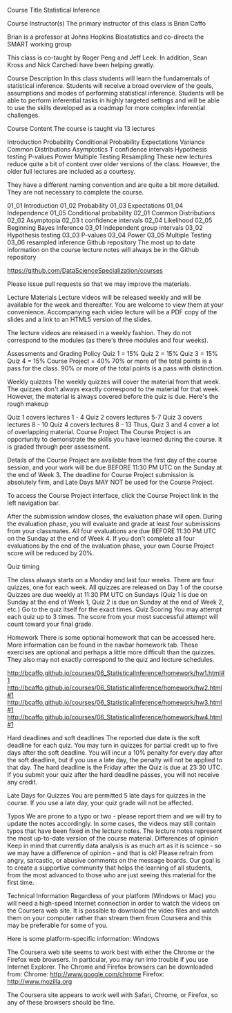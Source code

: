Course Title Statistical Inference

Course Instructor(s) The primary instructor of this class is Brian Caffo

Brian is a professor at Johns Hopkins Biostatistics and co-directs the SMART working group

This class is co-taught by Roger Peng and Jeff Leek. In addition, Sean Kross and Nick Carchedi have been helping greatly.

Course Description In this class students will learn the fundamentals of statistical inference. Students will receive a broad overview of the goals, assumptions and modes of performing statistical inference. Students will be able to perform inferential tasks in highly targeted settings and will be able to use the skills developed as a roadmap for more complex inferential challenges.

Course Content The course is taught via 13 lectures

Introduction Probability Conditional Probability Expectations Variance Common Distributions Asymptotics T confidence intervals Hypothesis testing P-values Power Multiple Testing Resampling These new lectures reduce quite a bit of content over older versions of the class. However, the older full lectures are included as a courtesy.

They have a different naming convention and are quite a bit more detailed. They are not necessary to complete the course.

01_01 Introduction 01_02 Probability 01_03 Expectations 01_04 Independence 01_05 Conditional probability 02_01 Common Distributions 02_02 Asymptopia 02_03 t confidence intervals 02_04 Likelihood 02_05 Beginning Bayes Inference 03_01 Independent group intervals 03_02 Hypothesis testing 03_03 P-values 03_04 Power 03_05 Multiple Testing 03_06 resampled inference Github repository The most up to date information on the course lecture notes will always be in the Github repository

https://github.com/DataScienceSpecialization/courses

Please issue pull requests so that we may improve the materials.

Lecture Materials Lecture videos will be released weekly and will be available for the week and thereafter. You are welcome to view them at your convenience. Accompanying each video lecture will be a PDF copy of the slides and a link to an HTML5 version of the slides.

The lecture videos are released in a weekly fashion. They do not correspond to the modules (as there's three modules and four weeks).

Assessments and Grading Policy Quiz 1 = 15% Quiz 2 = 15% Quiz 3 = 15% Quiz 4 = 15% Course Project = 40% 70% or more of the total points is a pass for the class. 90% or more of the total points is a pass with distinction.

Weekly quizzes The weekly quizzes will cover the material from that week. The quizzes don't always exactly correspond to the material for that week. However, the material is always covered before the quiz is due. Here's the rough makeup

Quiz 1 covers lectures 1 - 4 Quiz 2 covers lectures 5-7 Quiz 3 covers lectures 8 - 10 Quiz 4 covers lectures 8 - 13 Thus, Quiz 3 and 4 cover a lot of overlapping material. Course Project The Course Project is an opportunity to demonstrate the skills you have learned during the course. It is graded through peer assessment.

Details of the Course Project are available from the first day of the course session, and your work will be due BEFORE 11:30 PM UTC on the Sunday at the end of Week 3. The deadline for Course Project submission is absolutely firm, and Late Days MAY NOT be used for the Course Project.

To access the Course Project interface, click the Course Project link in the left navigation bar.

After the submission window closes, the evaluation phase will open. During the evaluation phase, you will evaluate and grade at least four submissions from your classmates. All four evaluations are due BEFORE 11:30 PM UTC on the Sunday at the end of Week 4. If you don't complete all four evaluations by the end of the evaluation phase, your own Course Project score will be reduced by 20%.

Quiz timing

The class always starts on a Monday and last four weeks. There are four quizzes, one for each week. All quizzes are released on Day 1 of the course Quizzes are due weekly at 11:30 PM UTC on Sundays (Quiz 1 is due on Sunday at the end of Week 1, Quiz 2 is due on Sunday at the end of Week 2, etc.) Go to the quiz itself for the exact times. Quiz Scoring You may attempt each quiz up to 3 times. The score from your most successful attempt will count toward your final grade.

Homework There is some optional homework that can be accessed here. More information can be found in the navbar homework tab. These exercises are optional and perhaps a little more difficult than the quizzes. They also may not exactly correspond to the quiz and lecture schedules.

http://bcaffo.github.io/courses/06_StatisticalInference/homework/hw1.html#1 http://bcaffo.github.io/courses/06_StatisticalInference/homework/hw2.html#1 http://bcaffo.github.io/courses/06_StatisticalInference/homework/hw3.html#1 http://bcaffo.github.io/courses/06_StatisticalInference/homework/hw4.html#1

Hard deadlines and soft deadlines The reported due date is the soft deadline for each quiz. You may turn in quizzes for partial credit up to five days after the soft deadline. You will incur a 10% penalty for every day after the soft deadline, but if you use a late day, the penalty will not be applied to that day. The hard deadline is the Friday after the Quiz is due at 23:30 UTC. If you submit your quiz after the hard deadline passes, you will not receive any credit.

Late Days for Quizzes You are permitted 5 late days for quizzes in the course. If you use a late day, your quiz grade will not be affected.

Typos We are prone to a typo or two - please report them and we will try to update the notes accordingly. In some cases, the videos may still contain typos that have been fixed in the lecture notes. The lecture notes represent the most up-to-date version of the course material. Differences of opinion Keep in mind that currently data analysis is as much art as it is science - so we may have a difference of opinion - and that is ok! Please refrain from angry, sarcastic, or abusive comments on the message boards. Our goal is to create a supportive community that helps the learning of all students, from the most advanced to those who are just seeing this material for the first time.

Technical Information Regardless of your platform (Windows or Mac) you will need a high-speed Internet connection in order to watch the videos on the Coursera web site. It is possible to download the video files and watch them on your computer rather than stream them from Coursera and this may be preferable for some of you.

Here is some platform-specific information: Windows

The Coursera web site seems to work best with either the Chrome or the Firefox web browsers. In particular, you may run into trouble if you use Internet Explorer. The Chrome and Firefox browsers can be downloaded from: Chrome: http://www.google.com/chrome Firefox: http://www.mozilla.org

The Coursera site appears to work well with Safari, Chrome, or Firefox, so any of these browsers should be fine.
